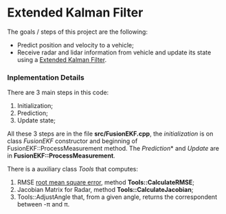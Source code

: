 # **Extended Kalman Filter**

The goals / steps of this project are the following:
* Predict position and velocity to a vehicle;
* Receive radar and lidar information from vehicle and update its state using a [Extended Kalman Filter](https://en.wikipedia.org/wiki/Extended_Kalman_filter).

### Inplementation Details

There are 3 main steps in this code:
1. Initialization;
2. Prediction;
3. Update state;

All these 3 steps are in the file **src/FusionEKF.cpp**, the *initialization* is on class *FusionEKF* constructor and beginning of FusionEKF::ProcessMeasurement method. The *Prediction** and *Update* are in **FusionEKF::ProcessMeasurement**.

There is a auxiliary class *Tools* that computes:
1. RMSE [root mean square error](https://en.wikipedia.org/wiki/Root-mean-square_deviation), method **Tools::CalculateRMSE**;
2. Jacobian Matrix for Radar, method **Tools::CalculateJacobian**;
3. Tools::AdjustAngle that, from a given angle, returns the correspondent between -&#960; and &#960;.

